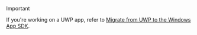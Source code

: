 > [!IMPORTANT]
> If you're working on a UWP app, refer to [Migrate from UWP to the Windows App SDK](../migrate-to-windows-app-sdk/migrate-to-windows-app-sdk-ovw.md).
